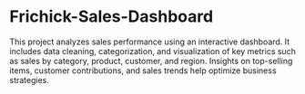 # Frichick-Sales-Dashboard
This project analyzes sales performance using an interactive dashboard. It includes data cleaning, categorization, and visualization of key metrics such as sales by category, product, customer, and region. Insights on top-selling items, customer contributions, and sales trends help optimize business strategies.
